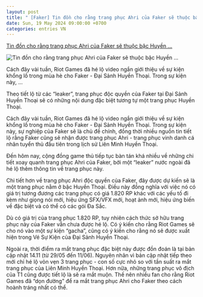 ```yaml
---
layout: post
title: " [Faker] Tin đồn cho rằng trang phục Ahri của Faker sẽ thuộc bậc Huyền ..."
date: Sun, 19 May 2024 09:00:00 +0700
categories: entries VN
---
```

[Tin đồn cho rằng trang phục Ahri của Faker sẽ thuộc bậc Huyền ...](https://www.gosugamers.vn/lol/news/71409-tin-don-cho-rang-trang-phuc-ahri-cua-faker-se-thuoc-bac-huyen-thoai)

![Tin đồn cho rằng trang phục Ahri của Faker sẽ thuộc bậc Huyền ...](https://static.gosugamers.net/d3/a5/80/c3f1367aec16b46f8534e08cf23e119d322d106f4b8e2eee24aff64ab3.webp)

Cách đây vài tuần, Riot Games đã hé lộ video ngắn giới thiệu về sự kiện khổng lồ trong mùa hè cho Faker - Đại Sảnh Huyền Thoại. Trong sự kiện này, ...

Theo tiết lộ từ các “leaker”, trang phục độc quyền của Faker tại Đại Sảnh Huyền Thoại sẽ có những nội dung đặc biệt tương tự một trang phục Huyền Thoại.

Cách đây vài tuần, Riot Games đã hé lộ video ngắn giới thiệu về sự kiện khổng lồ trong mùa hè cho Faker - Đại Sảnh Huyền Thoại. Trong sự kiện này, sự nghiệp của Faker sẽ là chủ đề chính, đồng thời nhiều nguồn tin tiết lộ rằng Faker cũng sẽ nhận được trang phục Ahri - trang phục vinh danh cá nhân tuyển thủ đầu tiên trong lịch sử Liên Minh Huyền Thoại.

Đến hôm nay, cộng đồng game thủ tiếp tục bàn tán khá nhiều về những chi tiết xoay quanh trang phục Ahri của Faker, bởi một “leaker” nước ngoài đã hé lộ thêm thông tin về trang phục này.

Chi tiết hơn về trang phục Ahri độc quyền của Faker, đây được dự kiến sẽ là một trang phục nằm ở bậc Huyền Thoại. Điều này đồng nghĩa với việc nó có giá trị tương đương các trang phục có giá 1.820 RP khác với các yếu tố đi kèm như giọng nói mới, hiệu ứng SFX/VFX mới, hoạt ảnh mới, hiệu ứng biến về đặc biệt và có thể có các gói Đa Sắc.

Dù có giá trị của trang phục 1.820 RP, tuy nhiên cách thức sở hữu trang phục này của Faker vẫn chưa được hé lộ. Có ý kiến cho rằng Riot Games sẽ cho nó vào một sự kiện “gacha”, cũng có ý kiến cho rằng nó sẽ được xuất hiện trong Vé Sự Kiện của Đại Sảnh Huyền Thoại.

Ngoài ra, thời điểm ra mắt trang phục đặc biệt này được đồn đoán là tại bản cập nhật 14.11 (từ 29/05 đến 11/06). Nguyên nhân vì bản cập nhật tiếp theo mới chỉ hé lộ vỏn vẹn 3 trang phục - con số cực nhỏ so với tần suất ra mắt trang phục của Liên Minh Huyền Thoại. Hơn nữa, những trang phục vô địch của T1 cũng được tiết lộ là sẽ ra mắt muộn. Thế nên nhiều fan cho rằng Riot Games đã “dọn đường” để ra mắt trang phục Ahri cho Faker theo cách hoành tráng nhất có thể.

